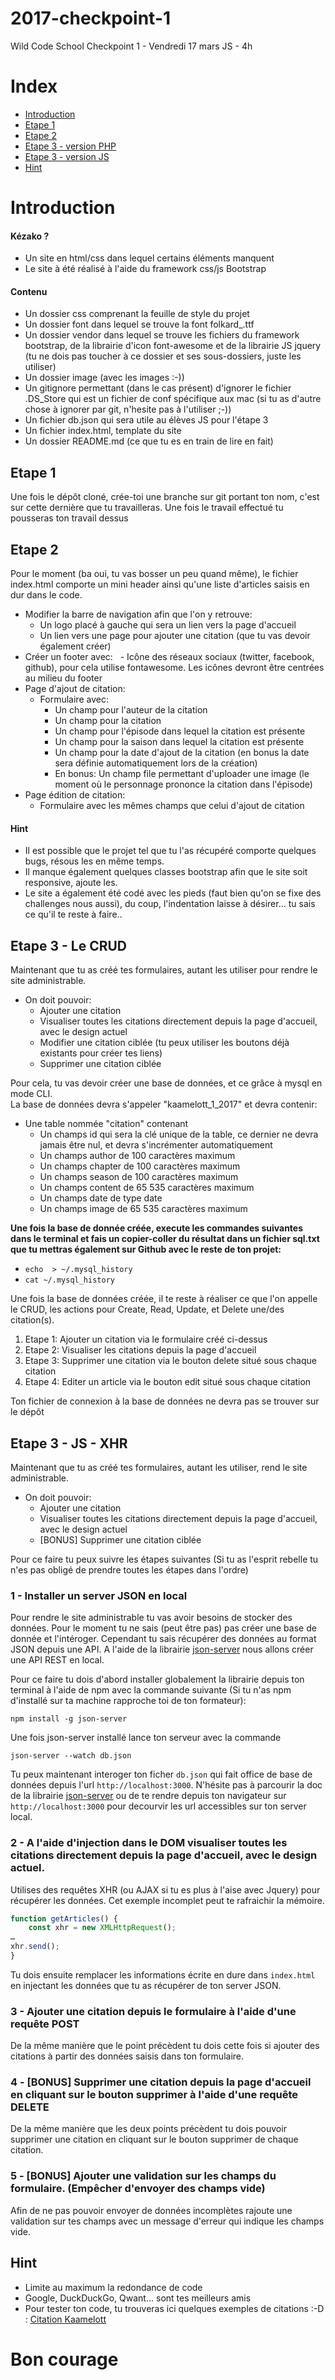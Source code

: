 
# 2017-checkpoint-1
Wild Code School Checkpoint 1 - Vendredi 17 mars
JS - 4h

# Index
- [Introduction](#introduction)
- [Etape 1](#etape-1)
- [Etape 2](#etape-2)
- [Etape 3 - version PHP](#etape-3---php---le-crud)
- [Etape 3 - version JS](#etape-3---js---xhr)
- [Hint](#hint-1)

# Introduction

#### Kézako ?

- Un site en html/css dans lequel certains éléments manquent
- Le site à été réalisé à l'aide du framework css/js Bootstrap

#### Contenu

- Un dossier css comprenant la feuille de style du projet
- Un dossier font dans lequel se trouve la font folkard_.ttf
- Un dossier vendor dans lequel se trouve les fichiers du framework bootstrap, de la librairie d'icon font-awesome et de la librairie JS jquery (tu ne dois pas toucher à ce dossier et ses sous-dossiers, juste les utiliser)
- Un dossier image (avec les images :-))
- Un gitignore permettant (dans le cas présent) d'ignorer le fichier .DS_Store qui est un fichier de conf spécifique aux mac (si tu as d'autre chose à ignorer par git, n'hesite pas à l'utiliser ;-))
- Un fichier db.json qui sera utile au élèves JS pour l'étape 3
- Un fichier index.html, template du site
- Un dossier README.md (ce que tu es en train de lire en fait)

## Etape 1
Une fois le dépôt cloné, crée-toi une branche sur git portant ton nom, c'est sur cette dernière que tu travailleras.
Une fois le travail effectué tu pousseras ton travail dessus

## Etape 2
Pour le moment (ba oui, tu vas bosser un peu quand même), le fichier index.html comporte un mini header ainsi qu'une liste d'articles saisis en dur dans le code.
 - Modifier la barre de navigation afin que l'on y retrouve:
   - Un logo placé à gauche qui sera un lien vers la page d'accueil
   - Un lien vers une page pour ajouter une citation (que tu vas devoir également créer)
 - Créer un footer avec:
   - Icône des réseaux sociaux (twitter, facebook, github), pour cela utilise fontawesome. Les icônes devront être centrées au milieu du footer
 - Page d'ajout de citation:
   - Formulaire avec:
     - Un champ pour l'auteur de la citation
     - Un champ pour la citation
     - Un champ pour l'épisode dans lequel la citation est présente
     - Un champ pour la saison dans lequel la citation est présente
     - Un champ pour la date d'ajout de la citation (en bonus la date sera définie automatiquement lors de la création)
     - En bonus: Un champ file permettant d'uploader une image (le moment où le personnage prononce la citation dans l'épisode)
 - Page édition de citation:
   - Formulaire avec les mêmes champs que celui d'ajout de citation

#### Hint

 - Il est possible que le projet tel que tu l'as récupéré comporte quelques bugs, résous les en même temps.
 - Il manque également quelques classes bootstrap afin que le site soit responsive, ajoute les.
 - Le site a également été codé avec les pieds (faut bien qu'on se fixe des challenges nous aussi), du coup, l'indentation laisse à désirer... tu sais ce qu'il te reste à faire..

## Etape 3 - Le CRUD

Maintenant que tu as créé tes formulaires, autant les utiliser pour rendre le site administrable.
 - On doit pouvoir:
   - Ajouter une citation
   - Visualiser toutes les citations directement depuis la page d'accueil, avec le design actuel
   - Modifier une citation ciblée (tu peux utiliser les boutons déjà existants pour créer tes liens)
   - Supprimer une citation ciblée  

Pour cela, tu vas devoir créer une base de données, et ce grâce à mysql en mode CLI.  
 La base de données devra s'appeler "kaamelott_1_2017" et devra contenir:
   - Une table nommée "citation" contenant
     - Un champs id qui sera la clé unique de la table, ce dernier ne devra jamais être nul, et devra s'incrémenter automatiquement
     - Un champs author de 100 caractères maximum
     - Un champs chapter de 100 caractères maximum
     - Un champs season de 100 caractères maximum
     - Un champs content de 65 535 caractères maximum
     - Un champs date de type date
     - Un champs image de 65 535 caractères maximum  

**Une fois la base de donnée créée, execute les commandes suivantes dans le terminal et fais un copier-coller du résultat dans un fichier sql.txt que tu mettras également sur Github avec le reste de ton projet:**  
 - ```echo  > ~/.mysql_history```
 - ```cat ~/.mysql_history```  

Une fois la base de données créée, il te reste à réaliser ce que l'on appelle le CRUD, les actions pour Create, Read, Update, et Delete une/des citation(s).
1. Etape 1: Ajouter un citation via le formulaire créé ci-dessus
2. Etape 2: Visualiser les citations depuis la page d'accueil
3. Etape 3: Supprimer une citation via le bouton delete situé sous chaque citation
4. Etape 4: Editer un article via le bouton edit situé sous chaque citation  

Ton fichier de connexion à la base de données ne devra pas se trouver sur le dépôt

## Etape 3 - JS - XHR
Maintenant que tu as créé tes formulaires, autant les utiliser, rend le site administrable.
 - On doit pouvoir:
   - Ajouter une citation
   - Visualiser toutes les citations directement depuis la page d'accueil, avec le design actuel
   - [BONUS] Supprimer une citation ciblée

Pour ce faire tu peux suivre les étapes suivantes (Si tu as l'esprit rebelle tu n'es pas obligé de prendre toutes les étapes dans l'ordre)

### 1 - Installer un server JSON en local
Pour rendre le site administrable tu vas avoir besoins de stocker des données. Pour le moment tu ne sais (peut être pas) pas créer une base de donnée et l'intéroger. Cependant tu sais récupérer des données au format JSON depuis une API.
A l'aide de la librairie [json-server](https://github.com/typicode/json-server) nous allons créer une API REST en local.

Pour ce faire tu dois d'abord installer globalement la librairie depuis ton terminal à l'aide de npm avec la commande suivante (Si tu n'as npm d'installé sur ta machine rapproche toi de ton formateur):
```
npm install -g json-server
```

Une fois json-server installé lance ton serveur avec la commande
```
json-server --watch db.json
```

Tu peux maintenant interoger ton ficher `db.json` qui fait office de base de données depuis l'url `http://localhost:3000`. N'hésite pas à parcourir la doc de la librairie [json-server](https://github.com/typicode/json-server) ou de te rendre depuis ton navigateur sur `http://localhost:3000` pour decourvir les url accessibles  sur ton server local.


### 2 - A l'aide d'injection dans le DOM visualiser toutes les citations directement depuis la page d'accueil, avec le design actuel.
Utilises des requêtes XHR (ou AJAX si tu es plus à l'aise avec Jquery) pour récupérer les données. Cet exemple incomplet  peut te rafraichir la mémoire.
``` javascript 
function getArticles() {
	const xhr = new XMLHttpRequest();
…
xhr.send();
}
```
Tu dois ensuite remplacer les informations écrite en dure dans `index.html` en injectant les données que tu as récupérer de ton server JSON.

### 3 - Ajouter une citation depuis le formulaire à l'aide d'une requête POST
De la même manière que le point précèdent tu dois cette fois si ajouter des citations à partir des données saisis dans ton formulaire.

### 4 - [BONUS] Supprimer une citation depuis la page d'accueil en cliquant sur le bouton supprimer à l'aide d'une requête DELETE
De la même manière que les deux points précèdent tu dois pouvoir supprimer une citation en cliquant sur le bouton supprimer de chaque citation.

### 5 - [BONUS] Ajouter une validation sur les champs du formulaire. (Empêcher d'envoyer des champs vide)
Afin de ne pas pouvoir envoyer de données incomplètes rajoute une validation sur tes champs avec un message d'erreur qui indique les champs vide.

## Hint
 - Limite au maximum la redondance de code
 - Google, DuckDuckGo, Qwant... sont tes meilleurs amis
 - Pour tester ton code, tu trouveras ici quelques exemples de citations :-D : [Citation Kaamelott](https://fr.wikiquote.org/wiki/Kaamelott)

# Bon courage
